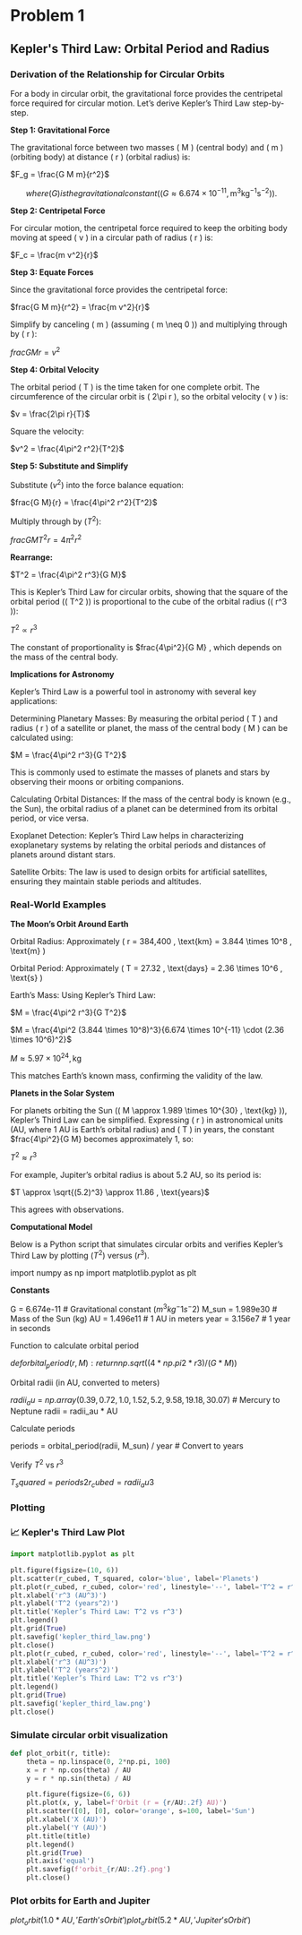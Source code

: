 # Problem 1

## Kepler's Third Law: Orbital Period and Radius

### Derivation of the Relationship for Circular Orbits

For a body in circular orbit, the gravitational force provides the centripetal force required for circular motion. Let’s derive Kepler’s Third Law step-by-step.

**Step 1: Gravitational Force**

The gravitational force between two masses ( M ) (central body) and ( m ) (orbiting body) at distance ( r ) (orbital radius) is:

$F_g = \frac{G M m}{r^2}$

$$where ( G ) is the gravitational constant (( G \approx 6.674 \times 10^{-11} , \text{m}^3 \text{kg}^{-1} \text{s}^{-2} )).$$

**Step 2: Centripetal Force**

For circular motion, the centripetal force required to keep the orbiting body moving at speed ( v ) in a circular path of radius ( r ) is:

$F_c = \frac{m v^2}{r}$

**Step 3: Equate Forces**

Since the gravitational force provides the centripetal force:

$frac{G M m}{r^2} = \frac{m v^2}{r}$

Simplify by canceling ( m ) (assuming ( m \neq 0 )) and multiplying through by ( r ):

$frac{G M}{r} = v^2$

**Step 4: Orbital Velocity**

The orbital period ( T ) is the time taken for one complete orbit. The circumference of the circular orbit is ( 2\pi r ), so the orbital velocity ( v ) is:

$v = \frac{2\pi r}{T}$

Square the velocity:

$v^2 = \frac{4\pi^2 r^2}{T^2}$

**Step 5: Substitute and Simplify**

Substitute $( v^2 )$ into the force balance equation:

$frac{G M}{r} = \frac{4\pi^2 r^2}{T^2}$ 

Multiply through by $( T^2 )$:

$frac{G M T^2}{r} = 4\pi^2 r^2$ 

**Rearrange:**

$T^2 = \frac{4\pi^2 r^3}{G M}$

This is Kepler’s Third Law for circular orbits, showing that the square of the orbital period (( T^2 )) is proportional to the cube of the orbital radius (( r^3 )):

$T^2 \propto r^3$

The constant of proportionality is $frac{4\pi^2}{G M} , which depends on the mass of the central body.

**Implications for Astronomy**

Kepler’s Third Law is a powerful tool in astronomy with several key applications:





Determining Planetary Masses: By measuring the orbital period ( T ) and radius ( r ) of a satellite or planet, the mass of the central body ( M ) can be calculated using:

$M = \frac{4\pi^2 r^3}{G T^2}$

This is commonly used to estimate the masses of planets and stars by observing their moons or orbiting companions.





Calculating Orbital Distances: If the mass of the central body is known (e.g., the Sun), the orbital radius of a planet can be determined from its orbital period, or vice versa.



Exoplanet Detection: Kepler’s Third Law helps in characterizing exoplanetary systems by relating the orbital periods and distances of planets around distant stars.



Satellite Orbits: The law is used to design orbits for artificial satellites, ensuring they maintain stable periods and altitudes.

### Real-World Examples

**The Moon’s Orbit Around Earth**





Orbital Radius: Approximately ( r = 384,400 , \text{km} = 3.844 \times 10^8 , \text{m} )



Orbital Period: Approximately ( T = 27.32 , \text{days} = 2.36 \times 10^6 , \text{s} )



Earth’s Mass: Using Kepler’s Third Law:

$M = \frac{4\pi^2 r^3}{G T^2}$

$M = \frac{4\pi^2 (3.844 \times 10^8)^3}{6.674 \times 10^{-11} \cdot (2.36 \times 10^6)^2}$

$M \approx 5.97 \times 10^{24} , \text{kg}$

This matches Earth’s known mass, confirming the validity of the law.

**Planets in the Solar System**

For planets orbiting the Sun (( M \approx 1.989 \times 10^{30} , \text{kg} )), Kepler’s Third Law can be simplified. Expressing ( r ) in astronomical units (AU, where 1 AU is Earth’s orbital radius) and ( T ) in years, the constant $frac{4\pi^2}{G M}  becomes approximately 1, so:

$T^2 \approx r^3$

For example, Jupiter’s orbital radius is about 5.2 AU, so its period is:

$T \approx \sqrt{(5.2)^3} \approx 11.86 , \text{years}$

This agrees with observations.

**Computational Model**

Below is a Python script that simulates circular orbits and verifies Kepler’s Third Law by plotting $( T^2 )$ versus $( r^3 )$.

 import numpy as np import matplotlib.pyplot as plt

**Constants**

G = 6.674e-11 # Gravitational constant $(m^3 kg^-1 s^-2)$ M_sun = 1.989e30 # Mass of the Sun (kg) AU = 1.496e11 # 1 AU in meters year = 3.156e7 # 1 year in seconds

Function to calculate orbital period

$def orbital_period(r, M): return np.sqrt((4 * np.pi2 * r3) / (G * M))$

Orbital radii (in AU, converted to meters)

$radii_au$ = $np.array(0.39, 0.72, 1.0, 1.52, 5.2, 9.58, 19.18, 30.07)$ # Mercury to Neptune radii = radii_au * AU

Calculate periods

periods = orbital_period(radii, M_sun) / year # Convert to years

Verify $T^2$ vs $r^3$

$T_squared = periods2 r_cubed = radii_au3$

### Plotting

### 📈 Kepler's Third Law Plot

 ```python
import matplotlib.pyplot as plt

plt.figure(figsize=(10, 6))
plt.scatter(r_cubed, T_squared, color='blue', label='Planets')
plt.plot(r_cubed, r_cubed, color='red', linestyle='--', label='T^2 = r^3')
plt.xlabel('r^3 (AU^3)')
plt.ylabel('T^2 (years^2)')
plt.title('Kepler’s Third Law: T^2 vs r^3')
plt.legend()
plt.grid(True)
plt.savefig('kepler_third_law.png')
plt.close()
plt.plot(r_cubed, r_cubed, color='red', linestyle='--', label='T^2 = r^3')
plt.xlabel('r^3 (AU^3)')
plt.ylabel('T^2 (years^2)')
plt.title('Kepler’s Third Law: T^2 vs r^3')
plt.legend()
plt.grid(True)
plt.savefig('kepler_third_law.png')
plt.close()
```

### Simulate circular orbit visualization

```python
def plot_orbit(r, title):
    theta = np.linspace(0, 2*np.pi, 100)
    x = r * np.cos(theta) / AU
    y = r * np.sin(theta) / AU

    plt.figure(figsize=(6, 6))
    plt.plot(x, y, label=f'Orbit (r = {r/AU:.2f} AU)')
    plt.scatter([0], [0], color='orange', s=100, label='Sun')
    plt.xlabel('X (AU)')
    plt.ylabel('Y (AU)')
    plt.title(title)
    plt.legend()
    plt.grid(True)
    plt.axis('equal')
    plt.savefig(f'orbit_{r/AU:.2f}.png')
    plt.close()
```

### Plot orbits for Earth and Jupiter

$plot_orbit(1.0 * AU, 'Earth’s Orbit') plot_orbit(5.2 * AU, 'Jupiter’s Orbit')$